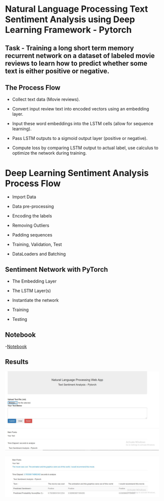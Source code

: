 # Natural Language Processing Text Sentiment Analysis using Deep Learning Framework - Pytorch

## Task - Training a long short term memory recurrent network on a dataset of labeled movie reviews to learn how to predict whether some text is either positive or negative.

## The Process Flow 

- Collect text data (Movie reviews).

- Convert input review text into encoded vectors using an embedding layer.

- Input these word embeddings into the LSTM cells (allow for sequence learning).

- Pass LSTM outputs to a sigmoid output layer (positive or negative).

- Compute loss by comparing LSTM output to actual label, use calculus to optimize the network during training.


# Deep Learning Sentiment Analysis Process Flow 

- Import Data

- Data pre-processing

- Encoding the labels

- Removing Outliers

- Padding sequences

- Training, Validation, Test

- DataLoaders and Batching

## Sentiment Network with PyTorch

- The Embedding Layer

- The LSTM Layer(s)

- Instantiate the network

- Training

- Testing

## Notebook

-[Notebook](https://colab.research.google.com/drive/1XYJzL9ZmrGN44ftM-211259_05tLMbS_)

## Results

![UI_Image](https://raw.githubusercontent.com/Amir22010/NLP_Deep_Learning/master/7_June_2019_NLP_Deep_Sentiment/Image1.JPG)

![Result](https://raw.githubusercontent.com/Amir22010/NLP_Deep_Learning/master/7_June_2019_NLP_Deep_Sentiment/Image2.JPG)
